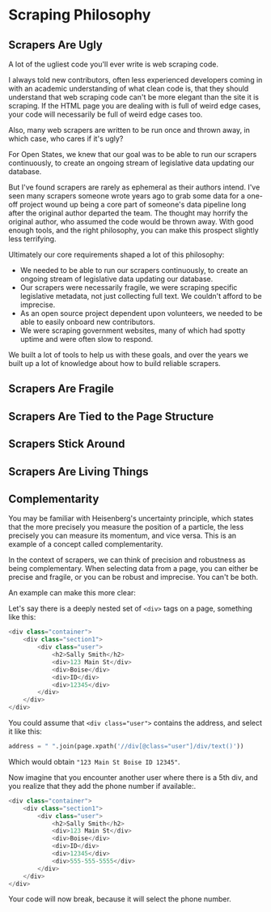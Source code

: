 # Scraping Philosophy

## Scrapers Are Ugly

A lot of the ugliest code you'll ever write is web scraping code.

I always told new contributors, often less experienced developers coming in with an academic understanding of what clean code is, that they should understand that web scraping code can't be more elegant than the site it is scraping. If the HTML page you are dealing with is full of weird edge cases, your code will necessarily be full of weird edge cases too.

Also, many web scrapers are written to be run once and thrown away, in which case, who cares if it's ugly?

For Open States, we knew that our goal was to be able to run our scrapers continuously, to create an ongoing stream of legislative data updating our database.

But I've found scrapers are rarely as ephemeral as their authors intend. I've seen many scrapers someone wrote years ago to grab some data for a one-off project wound up being a core part of someone's data pipeline long after the original author departed the team. The thought may horrify the original author, who assumed the code would be thrown away. With good enough tools, and the right philosophy, you can make this prospect slightly less terrifying.

Ultimately our core requirements shaped a lot of this philosophy:

* We needed to be able to run our scrapers continuously, to create an ongoing stream of legislative data updating our database.
* Our scrapers were necessarily fragile, we were scraping specific legislative metadata, not just collecting full text. We couldn't afford to be imprecise.
* As an open source project dependent upon volunteers, we needed to be able to easily onboard new contributors.
* We were scraping government websites, many of which had spotty uptime and were often slow to respond.

We built a lot of tools to help us with these goals, and over the years we built up a lot of knowledge about how to build reliable scrapers.

## Scrapers Are Fragile

## Scrapers Are Tied to the Page Structure

## Scrapers Stick Around

## Scrapers Are Living Things

## Complementarity

You may be familiar with Heisenberg's uncertainty principle, which states that the more precisely you measure the position of a particle, the less precisely you can measure its momentum, and vice versa. This is an example of a concept called complementarity.

In the context of scrapers, we can think of precision and robustness as being complementary. When selecting data from a page, you can either be precise and fragile, or you can be robust and imprecise. You can't be both.

An example can make this more clear:

Let's say there is a deeply nested set of `<div>` tags on a page, something like this:

```python
<div class="container">
    <div class="section1">
        <div class="user">
            <h2>Sally Smith</h2>
            <div>123 Main St</div>
            <div>Boise</div>
            <div>ID</div>
            <div>12345</div>
        </div>
    </div>
</div>
```

You could assume that `<div class="user">` contains the address, and select it like this:

```python
address = " ".join(page.xpath('//div[@class="user"]/div/text()'))
```

Which would obtain `"123 Main St Boise ID 12345"`.

Now imagine that you encounter another user where there is a 5th div, and you realize that they add the phone number if available:.

```python
<div class="container">
    <div class="section1">
        <div class="user">
            <h2>Sally Smith</h2>
            <div>123 Main St</div>
            <div>Boise</div>
            <div>ID</div>
            <div>12345</div>
            <div>555-555-5555</div>
        </div>
    </div>
</div>
```

Your code will now break, because it will select the phone number.

